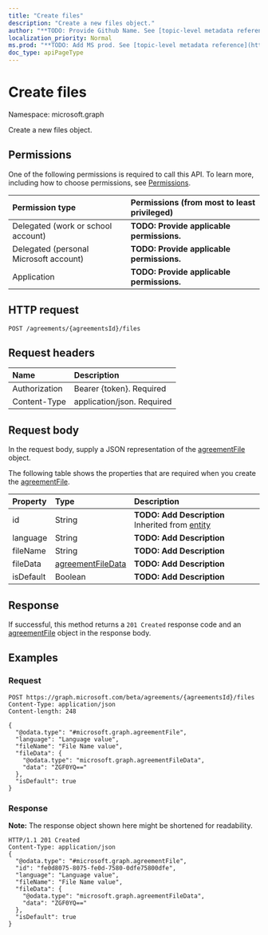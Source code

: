 ```yaml
---
title: "Create files"
description: "Create a new files object."
author: "**TODO: Provide Github Name. See [topic-level metadata reference](https://msgo.azurewebsites.net/add/document/guidelines/metadata.html#topic-level-metadata)**"
localization_priority: Normal
ms.prod: "**TODO: Add MS prod. See [topic-level metadata reference](https://msgo.azurewebsites.net/add/document/guidelines/metadata.html#topic-level-metadata)**"
doc_type: apiPageType
---
```


# Create files

Namespace: microsoft.graph

Create a new files object.

## Permissions
One of the following permissions is required to call this API. To learn more, including how to choose permissions, see [Permissions](/concepts/permissions-reference.md).

|Permission type|Permissions (from most to least privileged)|
|:---|:---|
|Delegated (work or school account)|**TODO: Provide applicable permissions.**|
|Delegated (personal Microsoft account)|**TODO: Provide applicable permissions.**|
|Application|**TODO: Provide applicable permissions.**|

## HTTP request
<!-- {
  "blockType": "ignored"
}
-->
``` http
POST /agreements/{agreementsId}/files
```

## Request headers
|Name|Description|
|:---|:---|
|Authorization|Bearer {token}. Required|
|Content-Type|application/json. Required|

## Request body
In the request body, supply a JSON representation of the [agreementFile](../resources/agreementfile.md) object.

The following table shows the properties that are required when you create the [agreementFile](../resources/agreementfile.md).

|Property|Type|Description|
|:---|:---|:---|
|id|String|**TODO: Add Description** Inherited from [entity](../resources/entity.md)|
|language|String|**TODO: Add Description**|
|fileName|String|**TODO: Add Description**|
|fileData|[agreementFileData](../resources/agreementfiledata.md)|**TODO: Add Description**|
|isDefault|Boolean|**TODO: Add Description**|



## Response
If successful, this method returns a `201 Created` response code and an [agreementFile](../resources/agreementfile.md) object in the response body.

## Examples

### Request
<!-- {
  "blockType": "request",
  "name": "create_agreementfile_from_"
}
-->
``` http
POST https://graph.microsoft.com/beta/agreements/{agreementsId}/files
Content-Type: application/json
Content-length: 248

{
  "@odata.type": "#microsoft.graph.agreementFile",
  "language": "Language value",
  "fileName": "File Name value",
  "fileData": {
    "@odata.type": "microsoft.graph.agreementFileData",
    "data": "ZGF0YQ=="
  },
  "isDefault": true
}
```

### Response
**Note:** The response object shown here might be shortened for readability.
<!-- {
  "blockType": "response",
  "truncated": true,
  "@odata.type": "microsoft.graph.agreementfile"
}
-->
``` http
HTTP/1.1 201 Created
Content-Type: application/json
{
  "@odata.type": "#microsoft.graph.agreementFile",
  "id": "fe0d8075-8075-fe0d-7580-0dfe75800dfe",
  "language": "Language value",
  "fileName": "File Name value",
  "fileData": {
    "@odata.type": "microsoft.graph.agreementFileData",
    "data": "ZGF0YQ=="
  },
  "isDefault": true
}
```

